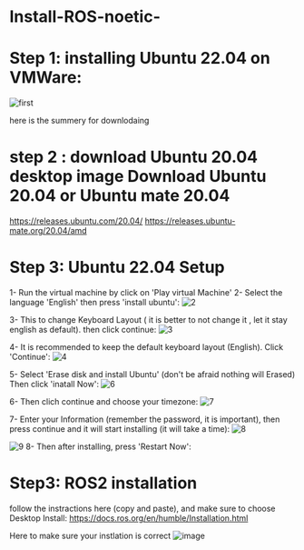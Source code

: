 # Install-ROS-noetic-

# Step 1: installing Ubuntu 22.04 on VMWare:

![first](https://github.com/user-attachments/assets/efbf8329-6a33-4dc2-9f29-11aeff3f7f48)

here is the summery for downlodaing

# step 2 : download Ubuntu 20.04 desktop image Download Ubuntu 20.04 or Ubuntu mate 20.04 
https://releases.ubuntu.com/20.04/   https://releases.ubuntu-mate.org/20.04/amd

# Step 3: Ubuntu 22.04 Setup
1- Run the virtual machine by click on 'Play virtual Machine'
2- Select the language 'English' then press 'install ubuntu':
![2](https://github.com/user-attachments/assets/fb47eb91-5f50-48b2-89c6-9998ae5241f5)

3- This to change Keyboard Layout ( it is better to not change it , let it stay english as default). then click continue:
![3](https://github.com/user-attachments/assets/8db68934-500d-430b-8e5d-e7ec987b8a1b)

4- It is recommended to keep the default keyboard layout (English). Click 'Continue':
![4](https://github.com/user-attachments/assets/27229258-2d38-4c5e-9f7f-69664260eb84)

5- Select 'Erase disk and install Ubuntu' (don't be afraid nothing will Erased) Then click 'inatall Now':
![6](https://github.com/user-attachments/assets/5286eb01-8faf-4c99-a343-2bdcfc574b63)

6- Then clich continue and choose your timezone:
![7](https://github.com/user-attachments/assets/6aa08f62-5cd5-47af-9181-5e96028afc64)

7- Enter your Information (remember the password, it is important), then press continue and it will start installing (it will take a time):
![8](https://github.com/user-attachments/assets/4386e0f9-b41b-4712-86dd-2263efcb5686)


![9](https://github.com/user-attachments/assets/c46b0635-4a40-4736-9011-bbf12a7a1f13)
8- Then after installing, press 'Restart Now':


# Step3: ROS2 installation
follow the instractions here (copy and paste), and make sure to choose Desktop Install:
https://docs.ros.org/en/humble/Installation.html

Here to make sure your instlation is correct
![image](https://github.com/user-attachments/assets/dbd8c1f0-c62b-4107-b021-efe833c73240)








